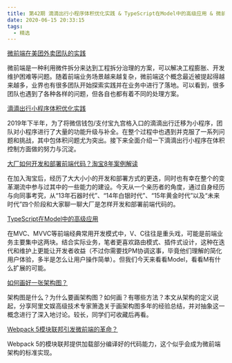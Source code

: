 ```yaml
---
title: 第42期 滴滴出行小程序体积优化实践 & TypeScript在Model中的高级应用 & 微前端在美团外卖团队的实践
date: 2020-06-15 20:33:15
tags:
  - 精选
---
```



[微前端在美团外卖团队的实践](https://mp.weixin.qq.com/s/ZkuldENzJACQXT0MMkBVYA)

微前端是一种利用微件拆分来达到工程拆分治理的方案，可以解决工程膨胀、开发维护困难等问题。随着前端业务场景越来越复杂，微前端这个概念最近被提起得越来越多，业界也有很多团队开始探索实践并在业务中进行了落地。可以看到，很多团队也遇到了各种各样的问题，但各自也都有着不同的处理方案。

[滴滴出行小程序体积优化实践](https://mp.weixin.qq.com/s/E8iBnQtpZloQHIYlgNLFHg)

2019年下半年，为了将微信钱包/支付宝九宫格入口的滴滴出行迁移为小程序，团队对小程序进行了大量的功能升级与补全。在整个过程中也遇到并克服了一系列问题和挑战，其中包体积问题尤为突出。接下来全面介绍一下滴滴出行小程序在体积控制方面做的努力与沉淀。

[大厂如何开发和部署前端代码？淘宝8年案例解读](https://mp.weixin.qq.com/s/mQYfkx8m7b4oirvRrbrmqQ)

在加入淘宝后，经历了大大小小的开发和部署方式的更迭，同时也有幸在整个的变革潮流中参与过其中的一些能力的建设。今天从一个亲历者的角度，通过自身经历与向同事考究，从“13年石器时代”、“14年白银时代”、“15年黄金时代”以及“未来时代”四个阶段和大家聊一聊大厂是怎样开发和部署前端代码的。

[TypeScript在Model中的高级应用](https://mp.weixin.qq.com/s/xV8VoSXfUCjlR1DCvrsWlQ)

在MVC、MVVC等前端经典常用开发模式中，V、C往往是重头戏，可能是前端业务主要集中这两块。结合实际业务，笔者更喜欢路由模式、插件式设计，这种在迭代和维护上更能让开发者收益（不过你需要找PM协调这事，毕竟他们理解的简化用户体验，多半是怎么让用户操作简单）。但我们今天来看看Model，看看M有什么扩展的可能。

[如何画好一张架构图？](https://mp.weixin.qq.com/s/2HjvNnfP7bLNQF5xh8PxIQ)

架构图是什么？为什么要画架构图？如何画？有哪些方法？本文从架构的定义说起，分享阿里文娱高级技术专家箫逸关于画架构图多年的经验总结，并对抽象这一概念进行了深入地讨论。较长，同学们可收藏后再看。

[Webpack 5模块联邦引发微前端的革命？](https://mp.weixin.qq.com/s/quG-DC8QWm3me2PNGpFXTw)

Webpack 5的模块联邦提供加载部分编译好的代码能力，这个似乎会成为微前端架构的标准实现。